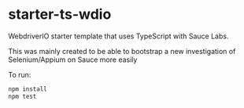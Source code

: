 # starter-ts-wdio
WebdriverIO starter template that uses TypeScript with Sauce Labs.

This was mainly created to be able to bootstrap a new investigation of Selenium/Appium
on Sauce more easily

To run:
```bash
npm install
npm test
```
